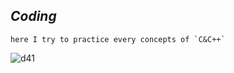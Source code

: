 ## *Coding*
`````
here I try to practice every concepts of `C&C++`
``````


![d41](https://user-images.githubusercontent.com/39597756/51394283-437ad300-1b4f-11e9-9e2c-52b9fe5b0b7c.jpg)

